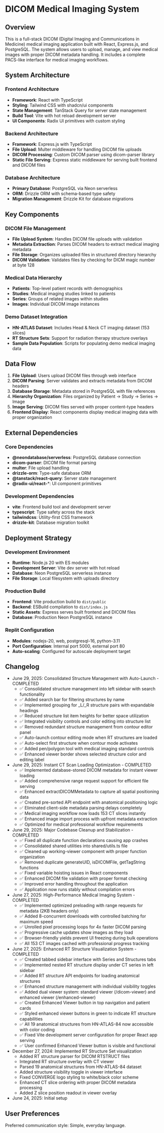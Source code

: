 # DICOM Medical Imaging System

## Overview

This is a full-stack DICOM (Digital Imaging and Communications in Medicine) medical imaging application built with React, Express.js, and PostgreSQL. The system allows users to upload, manage, and view medical images with proper DICOM metadata handling. It includes a complete PACS-like interface for medical imaging workflows.

## System Architecture

### Frontend Architecture
- **Framework**: React with TypeScript
- **Styling**: Tailwind CSS with shadcn/ui components
- **State Management**: TanStack Query for server state management
- **Build Tool**: Vite with hot reload development server
- **UI Components**: Radix UI primitives with custom styling

### Backend Architecture
- **Framework**: Express.js with TypeScript
- **File Upload**: Multer middleware for handling DICOM file uploads
- **DICOM Processing**: Custom DICOM parser using dicom-parser library
- **Static File Serving**: Express static middleware for serving built frontend and DICOM files

### Database Architecture
- **Primary Database**: PostgreSQL via Neon serverless
- **ORM**: Drizzle ORM with schema-based type safety
- **Migration Management**: Drizzle Kit for database migrations

## Key Components

### DICOM File Management
- **File Upload System**: Handles DICOM file uploads with validation
- **Metadata Extraction**: Parses DICOM headers to extract medical imaging metadata
- **File Storage**: Organizes uploaded files in structured directory hierarchy
- **DICOM Validation**: Validates files by checking for DICM magic number at byte 128

### Medical Data Hierarchy
- **Patients**: Top-level patient records with demographics
- **Studies**: Medical imaging studies linked to patients
- **Series**: Groups of related images within studies
- **Images**: Individual DICOM image instances

### Demo Dataset Integration
- **HN-ATLAS Dataset**: Includes Head & Neck CT imaging dataset (153 slices)
- **RT Structure Sets**: Support for radiation therapy structure overlays
- **Sample Data Population**: Scripts for populating demo medical imaging data

## Data Flow

1. **File Upload**: Users upload DICOM files through web interface
2. **DICOM Parsing**: Server validates and extracts metadata from DICOM headers
3. **Database Storage**: Metadata stored in PostgreSQL with file references
4. **Hierarchy Organization**: Files organized by Patient → Study → Series → Image
5. **Image Serving**: DICOM files served with proper content-type headers
6. **Frontend Display**: React components display medical imaging data with proper organization

## External Dependencies

### Core Dependencies
- **@neondatabase/serverless**: PostgreSQL database connection
- **dicom-parser**: DICOM file format parsing
- **multer**: File upload handling
- **drizzle-orm**: Type-safe database ORM
- **@tanstack/react-query**: Server state management
- **@radix-ui/react-***: UI component primitives

### Development Dependencies
- **vite**: Frontend build tool and development server
- **typescript**: Type safety across the stack
- **tailwindcss**: Utility-first CSS framework
- **drizzle-kit**: Database migration toolkit

## Deployment Strategy

### Development Environment
- **Runtime**: Node.js 20 with ES modules
- **Development Server**: Vite dev server with hot reload
- **Database**: Neon PostgreSQL serverless instance
- **File Storage**: Local filesystem with uploads directory

### Production Build
- **Frontend**: Vite production build to `dist/public`
- **Backend**: ESBuild compilation to `dist/index.js`
- **Static Assets**: Express serves built frontend and DICOM files
- **Database**: Production Neon PostgreSQL instance

### Replit Configuration
- **Modules**: nodejs-20, web, postgresql-16, python-3.11
- **Port Configuration**: Internal port 5000, external port 80
- **Auto-scaling**: Configured for autoscale deployment target

## Changelog

- June 29, 2025: Consolidated Structure Management with Auto-Launch - COMPLETED
  - ✅ Consolidated structure management into left sidebar with search functionality
  - ✅ Added search bar for filtering structures by name
  - ✅ Implemented grouping for _L/_R structure pairs with expandable headings
  - ✅ Reduced structure list item heights for better space utilization
  - ✅ Integrated visibility controls and color editing into structure list
  - ✅ Removed redundant structure management from contour editor panel
  - ✅ Auto-launch contour editing mode when RT structures are loaded
  - ✅ Auto-select first structure when contour mode activates
  - ✅ Added pen/polygon tool with medical imaging standard controls
  - ✅ Enhanced viewer border shows selected structure color and editing label
- June 29, 2025: Instant CT Scan Loading Optimization - COMPLETED
  - ✅ Implemented database-stored DICOM metadata for instant viewer loading
  - ✅ Added comprehensive range request support for efficient file serving
  - ✅ Enhanced extractDICOMMetadata to capture all spatial positioning data
  - ✅ Created pre-sorted API endpoint with anatomical positioning logic
  - ✅ Eliminated client-side metadata parsing delays completely
  - ✅ Medical imaging workflow now loads 153 CT slices instantly
  - ✅ Enhanced image import process with upfront metadata extraction
  - ✅ Optimized for medical professional workflow requirements
- June 29, 2025: Major Codebase Cleanup and Stabilization - COMPLETED
  - ✅ Fixed all duplicate function declarations causing app crashes
  - ✅ Consolidated shared utilities into shared/utils.ts file
  - ✅ Cleaned up working-viewer component with proper function organization
  - ✅ Removed duplicate generateUID, isDICOMFile, getTagString functions
  - ✅ Fixed variable hoisting issues in React components
  - ✅ Enhanced DICOM file validation with proper format checking
  - ✅ Improved error handling throughout the application
  - ✅ Application now runs stably without compilation errors
- June 27, 2025: High-Performance Medical Imaging System - COMPLETED
  - ✅ Implemented optimized preloading with range requests for metadata (2KB headers only)
  - ✅ Added 8-concurrent downloads with controlled batching for maximum speed
  - ✅ Unrolled pixel processing loops for 4x faster DICOM parsing
  - ✅ Progressive cache updates show images as they load
  - ✅ Browser-friendly yields prevent UI freezing during bulk operations
  - ✅ All 153 CT images cached with professional progress tracking
- June 27, 2025: Enhanced RT Structure Visualization System - COMPLETED
  - ✅ Created tabbed sidebar interface with Series and Structures tabs
  - ✅ Implemented nested RT structure display under CT series in left sidebar
  - ✅ Added RT structure API endpoints for loading anatomical structures
  - ✅ Enhanced structure management with individual visibility toggles
  - ✅ Added dual viewer system: standard viewer (/dicom-viewer) and enhanced viewer (/enhanced-viewer)
  - ✅ Created Enhanced Viewer button in top navigation and patient cards
  - ✅ Styled enhanced viewer buttons in green to indicate RT structure capabilities
  - ✅ All 19 anatomical structures from HN-ATLAS-84 now accessible with color coding
  - ✅ Fixed Vite development server configuration for proper React app serving
  - ✅ User confirmed Enhanced Viewer button is visible and functional
- December 27, 2024: Implemented RT Structure Set visualization
  - Added RT structure parser for DICOM RTSTRUCT files
  - Integrated RT structure overlay with CT viewer
  - Parsed 19 anatomical structures from HN-ATLAS-84 dataset
  - Added structure visibility toggle in viewer interface
  - Fixed CONVERGE logo styling to white/black color scheme
  - Enhanced CT slice ordering with proper DICOM metadata processing
  - Added Z slice position readout in viewer overlay
- June 24, 2025: Initial setup

## User Preferences

Preferred communication style: Simple, everyday language.